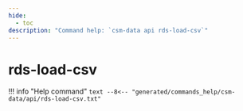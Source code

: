 ```yaml
---
hide:
  - toc
description: "Command help: `csm-data api rds-load-csv`"
---
```

# rds-load-csv

!!! info "Help command"
    ```text
    --8<-- "generated/commands_help/csm-data/api/rds-load-csv.txt"
    ```
